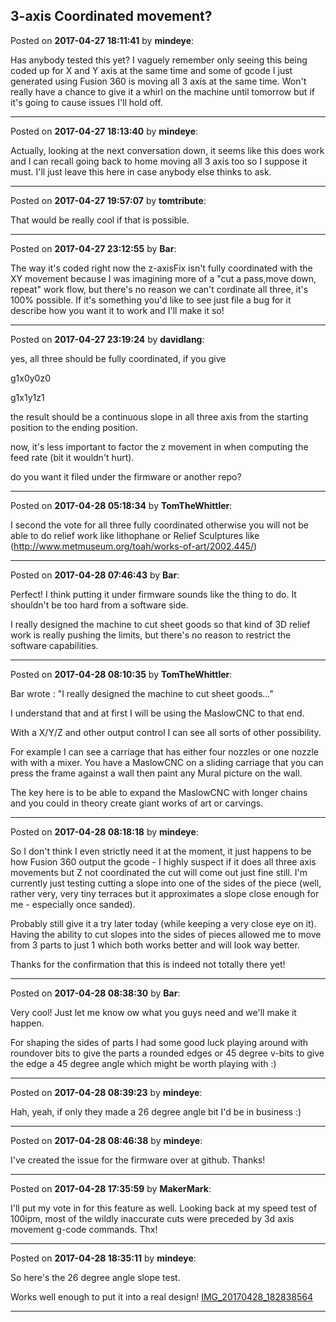 ## 3-axis Coordinated movement?
Posted on **2017-04-27 18:11:41** by **mindeye**:

Has anybody tested this yet? I vaguely remember only seeing this being coded up for X and Y axis at the same time and some of gcode I just generated using Fusion 360 is moving all 3 axis at the same time. Won't really have a chance to give it a whirl on the machine until tomorrow but if it's going to cause issues I'll hold off.

---

Posted on **2017-04-27 18:13:40** by **mindeye**:

Actually, looking at the next conversation down, it seems like this does work and I can recall going back to home moving all 3 axis too so I suppose it must. I'll just leave this here in case anybody else thinks to ask.

---

Posted on **2017-04-27 19:57:07** by **tomtribute**:

That would be really cool if that is possible.

---

Posted on **2017-04-27 23:12:55** by **Bar**:

The way it's coded right now the z-axisFix isn't fully coordinated with the XY movement because I was imagining more of a "cut a pass,move down, repeat" work flow, but there's no reason we can't cordinate all three, it's 100% possible. If it's something you'd like to see just file a bug for it describe how you want it to work and I'll make it so!

---

Posted on **2017-04-27 23:19:24** by **davidlang**:

yes, all three should be fully coordinated, if you give

g1x0y0z0

g1x1y1z1



the result should be a continuous slope in all three axis from the starting position to the ending position.



now, it's less important to factor the z movement in when computing the feed rate (bit it wouldn't hurt).



do you want it filed under the firmware or another repo?

---

Posted on **2017-04-28 05:18:34** by **TomTheWhittler**:

I second the vote for all three fully coordinated otherwise you will not be able to do relief work like lithophane or Relief Sculptures like (http://www.metmuseum.org/toah/works-of-art/2002.445/)

---

Posted on **2017-04-28 07:46:43** by **Bar**:

Perfect! I think putting it under firmware sounds like the thing to do. It shouldn't be too hard from a software side. 



I really designed the machine to cut sheet goods so that kind of 3D relief work is really pushing the limits, but there's no reason to restrict the software capabilities.

---

Posted on **2017-04-28 08:10:35** by **TomTheWhittler**:

Bar wrote : "I really designed the machine to cut sheet goods..."

I understand that and at first I will be using the MaslowCNC to that end. 

With a X/Y/Z and other output control I can see all sorts of other possibility. 

For example I can see a carriage that has either four nozzles or one nozzle with with a mixer. You have a MaslowCNC on a sliding carriage that you can press the frame against a wall then paint any  Mural picture on the wall.

The key here is to be able to expand the MaslowCNC with longer chains and you could in theory create giant works of art or carvings.

---

Posted on **2017-04-28 08:18:18** by **mindeye**:

So I don't think I even strictly need it at the moment, it just happens to be how Fusion 360 output the gcode - I highly suspect if it does all three axis movements but Z not coordinated the cut will come out just fine still. I'm currently just testing cutting a slope into one of the sides of the piece (well, rather very, very tiny terraces but it approximates a slope close enough for me - especially once sanded).



Probably still give it a try later today (while keeping a very close eye on it). Having the ability to cut slopes into the sides of pieces allowed me to move from 3 parts to just 1 which both works better and will look way better.



Thanks for the confirmation that this is indeed not totally there yet!

---

Posted on **2017-04-28 08:38:30** by **Bar**:

Very cool! Just let me know ow what you guys need and we'll make it happen.



For shaping the sides of parts I had some good luck playing around with roundover bits to give the parts a rounded edges or 45 degree v-bits to give the edge a 45 degree angle which might be worth playing with :)

---

Posted on **2017-04-28 08:39:23** by **mindeye**:

Hah, yeah, if only they made a 26 degree angle bit I'd be in business :)

---

Posted on **2017-04-28 08:46:38** by **mindeye**:

I've created the issue for the firmware over at github. Thanks!

---

Posted on **2017-04-28 17:35:59** by **MakerMark**:

I'll put my vote in for this feature as well. Looking back at my speed test of 100ipm, most of the wildly inaccurate cuts were preceded by 3d axis movement g-code commands. Thx!

---

Posted on **2017-04-28 18:35:11** by **mindeye**:

So here's the 26 degree angle slope test.

Works well enough to put it into a real design! [IMG_20170428_182838564](/images/ti/GV/tiGV_img_20170428_182838564.jpg.jpg)

---

